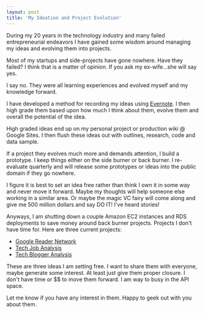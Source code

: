 ```yaml
---
layout: post
title: 'My Ideation and Project Evolution'
---
```

During my 20 years in the technology industry and many failed entrepreneurial endeavors I have gained some wisdom around managing my ideas and evolving them into projects.<p></p>
Most of my startups and side-projects have gone nowhere. Have they failed? I think that is a matter of opinion. If you ask my ex-wife...she will say yes.<p></p>
I say no. They were all learning experiences and evolved myself and my knowledge forward.<p></p>
I have developed a method for recording my ideas using <a href="http://www.evernote.com" target="_blank">Evernote</a>. I then high grade them based upon how much I think about them, evolve them and overall the potential of the idea.<p></p>
High graded ideas end up on my personal project or production wiki @ Google Sites. I then flush these ideas out with outlines, research, code and data sample.<p></p>
If a project they evolves much more and demands attention, I build a prototype. I keep things either on the side burner or back burner. I re-evaluate quarterly and will release some prototypes or ideas into the public domain if they go nowhere.<p></p>
I figure it is best to set an idea free rather than think I own it in some way and never move it forward. Maybe my thoughts will help someone else working in a similar area. Or maybe the magic VC fairy will come along and give me 500 million dollars and say DO IT! I've heard stories!<p></p>
Anyways, I am shutting down a couple Amazon EC2 instances and RDS deployments to save money around back burner projects. Projects I don't have time for. Here are three current projects:
<ul class="mainlist">
	<li><a href="http://www.kinlane.com/2010/12/evolve-my-google-reader-network/" target="_blank">Google Reader Network</a></li>
	<li><a href="http://www.kinlane.com/2010/12/technology-insight-through-job-posting/" target="_blank">Tech Job Analysis</a></li>
	<li><a href="http://www.kinlane.com/2010/12/tech-blogger-analysis/" target="_blank">Tech Blogger Analysis</a></li>
</ul>
These are three ideas I am setting free. I want to share them with everyone, maybe generate some interest. At least just give them proper closure. I don't have time or $$ to move them forward. I am way to busy in the API space.<p></p>
Let me know if you have any interest in them. Happy to geek out with you about them.